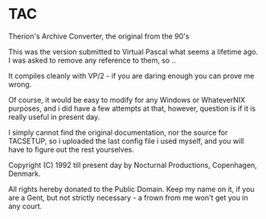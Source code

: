 # TAC
Therion's Archive Converter, the original from the 90's

This was the version submitted to Virtual Pascal what seems a lifetime ago. I was asked to remove any reference to them, so ..

It compiles cleanly with VP/2 - if you are daring enough you can prove me wrong.

Of course, it would be easy to modify for any Windows or WhateverNIX purposes, and i did have a few attempts at that, however, question is if it is really useful in present day.

I simply cannot find the original documentation, nor the source for TACSETUP, so i uploaded the last config file i used myself, and you will have to figure out the rest yourselves.

Copyright (C) 1992 till present day by Nocturnal Productions, Copenhagen, Denmark.

All rights hereby donated to the Public Domain. Keep my name on it, if you are a Gent, but not strictly necessary - a frown from me won't get you in any court.
